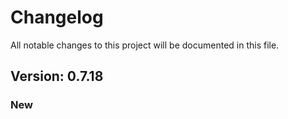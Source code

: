 # Changelog

All notable changes to this project will be documented in this file.

## Version: 0.7.18

### New



